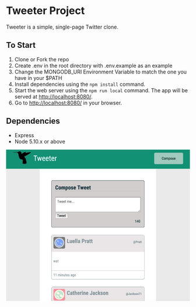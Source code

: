 # Tweeter Project

Tweeter is a simple, single-page Twitter clone.

## To Start

1. Clone or Fork the repo
2. Create .env in the root directory with .env.example as an example
3. Change the MONGODB_URI Environment Variable to match the one you have in your $PATH
3. Install dependencies using the `npm install` command.
4. Start the web server using the `npm run local` command. The app will be served at <http://localhost:8080/>.
5. Go to <http://localhost:8080/> in your browser.

## Dependencies

- Express
- Node 5.10.x or above

![Alt text](/screenshots/screen.jpg?raw=true "Optional Title")